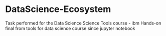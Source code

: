 # DataScience-Ecosystem
Task performed for the Data Science Science Tools course - ibm
Hands-on final from tools for data science course since jupyter notebook
